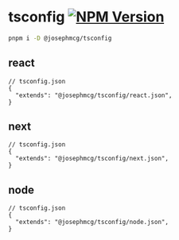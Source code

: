 # tsconfig [![NPM Version](https://img.shields.io/npm/v/%40josephmcg%2Ftsconfig)](https://www.npmjs.com/package/@josephmcg/tsconfig)

```bash
pnpm i -D @josephmcg/tsconfig
```

## react

```jsonc
// tsconfig.json
{
  "extends": "@josephmcg/tsconfig/react.json",
}
```

## next

```jsonc
// tsconfig.json
{
  "extends": "@josephmcg/tsconfig/next.json",
}
```

## node

```jsonc
// tsconfig.json
{
  "extends": "@josephmcg/tsconfig/node.json",
}
```
